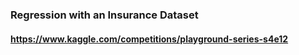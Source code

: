 ### Regression with an Insurance Dataset

#### https://www.kaggle.com/competitions/playground-series-s4e12